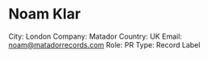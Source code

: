 # Noam Klar

City: London
Company: Matador
Country: UK
Email: noam@matadorrecords.com
Role: PR
Type: Record Label
